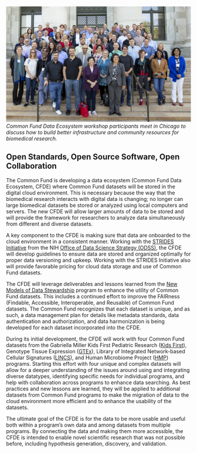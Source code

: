 ![CFDE workshop participants](../images/sep-18-group.jpg)*Common Fund Data Ecosystem workshop participants meet in Chicago to discuss how to build better infrastructure and community resources for biomedical research.*
## Open Standards, Open Source Software, Open Collaboration
The Common Fund is developing a data ecosystem (Common Fund Data Ecosystem, CFDE) where Common Fund datasets will be stored in the digital cloud environment. This is necessary because the way that the biomedical research interacts with digital data is changing; no longer can large biomedical datasets be stored or analyzed using local computers and servers. The new CFDE will allow larger amounts of data to be stored and will provide the framework for researchers to analyze data simultaneously from different and diverse datasets.  
  
A key component to the CFDE is making sure that data are onboarded to the cloud environment in a consistent manner. Working with the [STRIDES Initiative](https://datascience.nih.gov/strides) from the NIH [Office of Data Science Strategy (ODSS)](https://datascience.nih.gov/), the CFDE will develop guidelines to ensure data are stored and organized optimally for proper data versioning and upkeep. Working with the STRIDES Initiative also will provide favorable pricing for cloud data storage and use of Common Fund datasets.  
  
The CFDE will leverage deliverables and lessons learned from the [New Models of Data Stewardship](https://commonfund.nih.gov/data) program to enhance the utility of Common Fund datasets. This includes a continued effort to improve the FAIRness (Findable, Accessible, Interoperable, and Reusable) of Common Fund datasets. The Common Fund recognizes that each dataset is unique, and as such, a data management plan for details like metadata standards, data authentication and authorization, and data harmonization is being developed for each dataset incorporated into the CFDE.  
  
During its initial development, the CFDE will work with four Common Fund datasets from the Gabriella Miller Kids First Pediatric Research ([Kids First](https://commonfund.nih.gov/KidsFirst)), Genotype Tissue Expression ([GTEx](https://commonfund.nih.gov/GTEx)), Library of Integrated Network-based Cellular Signatures ([LINCS](https://commonfund.nih.gov/LINCS)), and Human Microbiome Project ([HMP](https://commonfund.nih.gov/hmp)) programs. Starting this effort with four unique and complex datasets will allow for a deeper understanding of the issues around using and integrating diverse datatypes, identifying specific needs for individual programs, and help with collaboration across programs to enhance data searching. As best practices and new lessons are learned, they will be applied to additional datasets from Common Fund programs to make the migration of data to the cloud environment more efficient and to enhance the usability of the datasets.  
  
The ultimate goal of the CFDE is for the data to be more usable and useful both within a program’s own data and among datasets from multiple programs. By connecting the data and making them more accessible, the CFDE is intended to enable novel scientific research that was not possible before, including hypothesis generation, discovery, and validation.